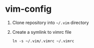 # vim-config

1. Clone repository into `~/.vim` directory
2. Create a symlink to vimrc file

    `ln -s ~/.vim/.vimrc ~/.vimrc`
